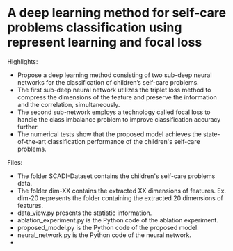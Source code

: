 # A deep learning method for self-care problems classification using represent learning and focal loss

Highlights:
- Propose a deep learning method consisting of two sub-deep neural networks for the classification of children’s self-care problems. 
- The first sub-deep neural network utilizes the triplet loss method to compress the dimensions of the feature and preserve the information and the correlation, simultaneously. 
- The second sub-network employs a technology called focal loss to handle the class imbalance problem to improve classification accuracy further. 
- The numerical tests show that the proposed model achieves the state-of-the-art classification performance of the children's self-care problems.

Files:
- The folder SCADI-Dataset contains the children's self-care problems data.
- The folder dim-XX contains the extracted XX dimensions of features. Ex. dim-20 represents the folder containing the extracted 20 dimensions of features. 
- data_view.py presents the statistic information. 
- ablation_experiment.py is the Python code of the ablation experiment.
- proposed_model.py is the Python code of the proposed model.
- neural_network.py is the Python code of the neural network.
- 
